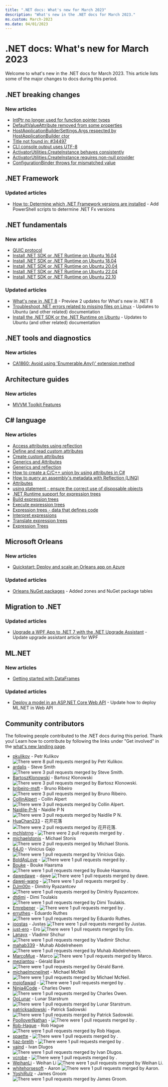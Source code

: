 ```yaml
---
title: ".NET docs: What's new for March 2023"
description: "What's new in the .NET docs for March 2023."
ms.custom: March-2023
ms.date: 04/01/2023
---
```


# .NET docs: What's new for March 2023

Welcome to what's new in the .NET docs for March 2023. This article lists some of the major changes to docs during this period.

## .NET breaking changes

### New articles

- [IntPtr no longer used for function pointer types](../core/compatibility/reflection/8.0/function-pointer-reflection.md)
- [DefaultValueAttribute removed from some properties](../core/compatibility/windows-forms/8.0/defaultvalueattribute-removal.md)
- [HostApplicationBuilderSettings.Args respected by HostApplicationBuilder ctor](../core/compatibility/extensions/8.0/hostapplicationbuilder-ctor.md)
- [Title not found in: #34497](../core/compatibility/sdk/8.0/runtimespecific-app-default.md)
- [CLI console output uses UTF-8](../core/compatibility/sdk/8.0/console-encoding.md)
- [ActivatorUtilities.CreateInstance behaves consistently](../core/compatibility/extensions/8.0/activatorutilities-createinstance-behavior.md)
- [ActivatorUtilities.CreateInstance requires non-null provider](../core/compatibility/extensions/8.0/activatorutilities-createinstance-null-provider.md)
- [ConfigurationBinder throws for mismatched value](../core/compatibility/extensions/8.0/configurationbinder-exceptions.md)

## .NET Framework

### Updated articles

- [How to: Determine which .NET Framework versions are installed](../framework/migration-guide/how-to-determine-which-versions-are-installed.md) - Add PowerShell scripts to determine .NET Fx versions

## .NET fundamentals

### New articles

- [QUIC protocol](../fundamentals/networking/quic/quic-overview.md)
- [Install .NET SDK or .NET Runtime on Ubuntu 16.04](../core/install/linux-ubuntu-1604.md)
- [Install .NET SDK or .NET Runtime on Ubuntu 18.04](../core/install/linux-ubuntu-1804.md)
- [Install .NET SDK or .NET Runtime on Ubuntu 20.04](../core/install/linux-ubuntu-2004.md)
- [Install .NET SDK or .NET Runtime on Ubuntu 22.04](../core/install/linux-ubuntu-2204.md)
- [Install .NET SDK or .NET Runtime on Ubuntu 22.10](../core/install/linux-ubuntu-2210.md)

### Updated articles

- [What's new in .NET 8](../core/whats-new/dotnet-8.md) - Preview 2 updates for What's new in .NET 8
- [Troubleshoot .NET errors related to missing files on Linux](../core/install/linux-package-mixup.md) - Updates to Ubuntu (and other related) documentation
- [Install the .NET SDK or the .NET Runtime on Ubuntu](../core/install/linux-ubuntu.md) - Updates to Ubuntu (and other related) documentation

## .NET tools and diagnostics

### New articles

- [CA1860: Avoid using 'Enumerable.Any()' extension method](../fundamentals/code-analysis/quality-rules/ca1860.md)

## Architecture guides

### New articles

- [MVVM Toolkit Features](../architecture/maui/mvvm-community-toolkit-features.md)

## C# language

### New articles

- [Access attributes using reflection](../csharp/advanced-topics/reflection-and-attributes/accessing-attributes-by-using-reflection.md)
- [Define and read custom attributes](../csharp/advanced-topics/reflection-and-attributes/attribute-tutorial.md)
- [Create custom attributes](../csharp/advanced-topics/reflection-and-attributes/creating-custom-attributes.md)
- [Generics and Attributes](../csharp/advanced-topics/reflection-and-attributes/generics-and-attributes.md)
- [Generics and reflection](../csharp/advanced-topics/reflection-and-attributes/generics-and-reflection.md)
- [How to create a C/C++ union by using attributes in C\#](../csharp/advanced-topics/reflection-and-attributes/how-to-create-a-c-cpp-union-by-using-attributes.md)
- [How to query an assembly's metadata with Reflection (LINQ)](../csharp/advanced-topics/reflection-and-attributes/how-to-query-assembly-metadata-with-reflection-linq.md)
- [Attributes](../csharp/advanced-topics/reflection-and-attributes/index.md)
- [using statement - ensure the correct use of disposable objects](../csharp/language-reference/statements/using.md)
- [.NET Runtime support for expression trees](../csharp/advanced-topics/expression-trees/expression-classes.md)
- [Build expression trees](../csharp/advanced-topics/expression-trees/expression-trees-building.md)
- [Execute expression trees](../csharp/advanced-topics/expression-trees/expression-trees-execution.md)
- [Expression trees - data that defines code](../csharp/advanced-topics/expression-trees/expression-trees-explained.md)
- [Interpret expressions](../csharp/advanced-topics/expression-trees/expression-trees-interpreting.md)
- [Translate expression trees](../csharp/advanced-topics/expression-trees/expression-trees-translating.md)
- [Expression Trees](../csharp/advanced-topics/expression-trees/index.md)

## Microsoft Orleans

### New articles

- [Quickstart: Deploy and scale an Orleans app on Azure](../orleans/quickstarts/deploy-scale-orleans-on-azure.md)

### Updated articles

- [Orleans NuGet packages](../orleans/resources/nuget-packages.md) - Added zones and NuGet package tables

## Migration to .NET

### Updated articles

- [Upgrade a WPF App to .NET 7 with the .NET Upgrade Assistant](../core/porting/upgrade-assistant-wpf-framework.md) - Update upgrade assistant article for WPF

## ML.NET

### New articles

- [Getting started with DataFrames](../machine-learning/how-to-guides/getting-started-dataframe.md)

### Updated articles

- [Deploy a model in an ASP.NET Core Web API](../machine-learning/how-to-guides/serve-model-web-api-ml-net.md) - Update how to deploy ML.NET in Web API

## Community contributors

The following people contributed to the .NET docs during this period. Thank you! Learn how to contribute by following the links under "Get involved" in the [what's new landing page](index.yml).

- [pkulikov](https://github.com/pkulikov) - Petr Kulikov ![There were 8 pull requests merged by Petr Kulikov.](https://img.shields.io/badge/Merged%20Pull%20Requests-8-green)
- [ardalis](https://github.com/ardalis) - Steve Smith ![There were 3 pull requests merged by Steve Smith.](https://img.shields.io/badge/Merged%20Pull%20Requests-3-green)
- [BartoszKlonowski](https://github.com/BartoszKlonowski) - Bartosz Klonowski ![There were 3 pull requests merged by Bartosz Klonowski.](https://img.shields.io/badge/Merged%20Pull%20Requests-3-green)
- [bribeiro-msft](https://github.com/bribeiro-msft) - Bruno Ribeiro ![There were 3 pull requests merged by Bruno Ribeiro.](https://img.shields.io/badge/Merged%20Pull%20Requests-3-green)
- [CollinAlpert](https://github.com/CollinAlpert) - Collin Alpert ![There were 3 pull requests merged by Collin Alpert.](https://img.shields.io/badge/Merged%20Pull%20Requests-3-green)
- [Naidile-P-N](https://github.com/Naidile-P-N) - Naidile P N ![There were 3 pull requests merged by Naidile P N.](https://img.shields.io/badge/Merged%20Pull%20Requests-3-green)
- [HuaChan233](https://github.com/HuaChan233) - 花开花落 ![There were 2 pull requests merged by 花开花落.](https://img.shields.io/badge/Merged%20Pull%20Requests-2-green)
- [mchlstrng](https://github.com/mchlstrng) -  ![There were 2 pull requests merged by .](https://img.shields.io/badge/Merged%20Pull%20Requests-2-green)
- [michaelstonis](https://github.com/michaelstonis) - Michael Stonis ![There were 2 pull requests merged by Michael Stonis.](https://img.shields.io/badge/Merged%20Pull%20Requests-2-green)
- [64J0](https://github.com/64J0) - Vinícius Gajo ![There were 1 pull requests merged by Vinícius Gajo.](https://img.shields.io/badge/Merged%20Pull%20Requests-1-green)
- [BoldAsLove](https://github.com/BoldAsLove) -  ![There were 1 pull requests merged by .](https://img.shields.io/badge/Merged%20Pull%20Requests-1-green)
- [Bouke](https://github.com/Bouke) - Bouke Haarsma ![There were 1 pull requests merged by Bouke Haarsma.](https://img.shields.io/badge/Merged%20Pull%20Requests-1-green)
- [dawedawe](https://github.com/dawedawe) - dawe ![There were 1 pull requests merged by dawe.](https://img.shields.io/badge/Merged%20Pull%20Requests-1-green)
- [dawei-wang](https://github.com/dawei-wang) -  ![There were 1 pull requests merged by .](https://img.shields.io/badge/Merged%20Pull%20Requests-1-green)
- [DJm00n](https://github.com/DJm00n) - Dimitriy Ryazantcev ![There were 1 pull requests merged by Dimitriy Ryazantcev.](https://img.shields.io/badge/Merged%20Pull%20Requests-1-green)
- [dtdimi](https://github.com/dtdimi) - Dimi Toulakis ![There were 1 pull requests merged by Dimi Toulakis.](https://img.shields.io/badge/Merged%20Pull%20Requests-1-green)
- [Emrebener](https://github.com/Emrebener) -  ![There were 1 pull requests merged by .](https://img.shields.io/badge/Merged%20Pull%20Requests-1-green)
- [erruthes](https://github.com/erruthes) - Eduardo Ruthes ![There were 1 pull requests merged by Eduardo Ruthes.](https://img.shields.io/badge/Merged%20Pull%20Requests-1-green)
- [joostas](https://github.com/joostas) - Justas ![There were 1 pull requests merged by Justas.](https://img.shields.io/badge/Merged%20Pull%20Requests-1-green)
- [just-ero](https://github.com/just-ero) - Ero ![There were 1 pull requests merged by Ero.](https://img.shields.io/badge/Merged%20Pull%20Requests-1-green)
- [Lanayx](https://github.com/Lanayx) - Vladimir Shchur ![There were 1 pull requests merged by Vladimir Shchur.](https://img.shields.io/badge/Merged%20Pull%20Requests-1-green)
- [mahab339](https://github.com/mahab339) - Muhab Abdelreheem ![There were 1 pull requests merged by Muhab Abdelreheem.](https://img.shields.io/badge/Merged%20Pull%20Requests-1-green)
- [MarcoMue](https://github.com/MarcoMue) - Marco ![There were 1 pull requests merged by Marco.](https://img.shields.io/badge/Merged%20Pull%20Requests-1-green)
- [meziantou](https://github.com/meziantou) - Gérald Barré ![There were 1 pull requests merged by Gérald Barré.](https://img.shields.io/badge/Merged%20Pull%20Requests-1-green)
- [michaelmcneilnet](https://github.com/michaelmcneilnet) - Michael McNeil ![There were 1 pull requests merged by Michael McNeil.](https://img.shields.io/badge/Merged%20Pull%20Requests-1-green)
- [mojofawad](https://github.com/mojofawad) -  ![There were 1 pull requests merged by .](https://img.shields.io/badge/Merged%20Pull%20Requests-1-green)
- [Ninja4Code](https://github.com/Ninja4Code) - Charles Owen ![There were 1 pull requests merged by Charles Owen.](https://img.shields.io/badge/Merged%20Pull%20Requests-1-green)
- [OoLunar](https://github.com/OoLunar) - Lunar Starstrum ![There were 1 pull requests merged by Lunar Starstrum.](https://img.shields.io/badge/Merged%20Pull%20Requests-1-green)
- [patricksadowski](https://github.com/patricksadowski) - Patrick Sadowski ![There were 1 pull requests merged by Patrick Sadowski.](https://img.shields.io/badge/Merged%20Pull%20Requests-1-green)
- [PoolloverNathan](https://github.com/PoolloverNathan) -  ![There were 1 pull requests merged by .](https://img.shields.io/badge/Merged%20Pull%20Requests-1-green)
- [Rob-Hague](https://github.com/Rob-Hague) - Rob Hague ![There were 1 pull requests merged by Rob Hague.](https://img.shields.io/badge/Merged%20Pull%20Requests-1-green)
- [spaette](https://github.com/spaette) -  ![There were 1 pull requests merged by .](https://img.shields.io/badge/Merged%20Pull%20Requests-1-green)
- [tjaz-brelih](https://github.com/tjaz-brelih) -  ![There were 1 pull requests merged by .](https://img.shields.io/badge/Merged%20Pull%20Requests-1-green)
- [vaind](https://github.com/vaind) - Ivan Dlugos ![There were 1 pull requests merged by Ivan Dlugos.](https://img.shields.io/badge/Merged%20Pull%20Requests-1-green)
- [vcrobe](https://github.com/vcrobe) -  ![There were 1 pull requests merged by .](https://img.shields.io/badge/Merged%20Pull%20Requests-1-green)
- [WeihanLi](https://github.com/WeihanLi) - Weihan Li ![There were 1 pull requests merged by Weihan Li.](https://img.shields.io/badge/Merged%20Pull%20Requests-1-green)
- [whitehorsesoft](https://github.com/whitehorsesoft) - Aaron ![There were 1 pull requests merged by Aaron.](https://img.shields.io/badge/Merged%20Pull%20Requests-1-green)
- [YoshiRulz](https://github.com/YoshiRulz) - James Groom ![There were 1 pull requests merged by James Groom.](https://img.shields.io/badge/Merged%20Pull%20Requests-1-green)

